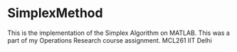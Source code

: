 # SimplexMethod

This is the implementation of the Simplex Algorithm on MATLAB.
This was a part of my Operations Research course assignment.
MCL261 IIT Delhi
